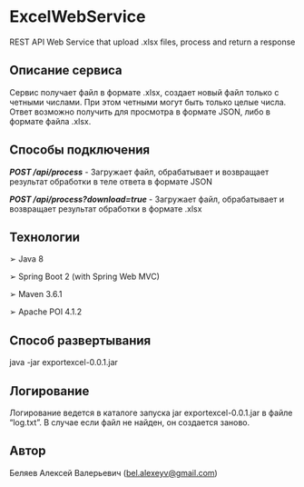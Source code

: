 # ExcelWebService
REST API Web Service that upload .xlsx files, process and return a response

## Описание сервиса
Cервис получает  файл в формате .xlsx, создает новый файл только с четными числами. При этом четными могут быть только целые числа. Ответ возможно получить для просмотра в формате JSON, либо в формате файла .xlsx.

## Способы подключения

***POST	/api/process*** -
Загружает файл, обрабатывает и возвращает результат обработки в теле ответа в формате JSON

***POST	/api/process?download=true*** -
Загружает файл, обрабатывает и возвращает результат обработки в формате .xlsx


## Технологии
➢	Java 8

➢	Spring Boot 2 (with Spring Web MVC)

➢	Maven 3.6.1

➢	Apache POI 4.1.2

## Способ развертывания 
java -jar exportexcel-0.0.1.jar

## Логирование
Логирование ведется в каталоге запуска jar exportexcel-0.0.1.jar в файле “log.txt”.  В случае если файл не найден, он создается заново.

## Автор
Беляев Алексей Валерьевич (bel.alexeyv@gmail.com)

